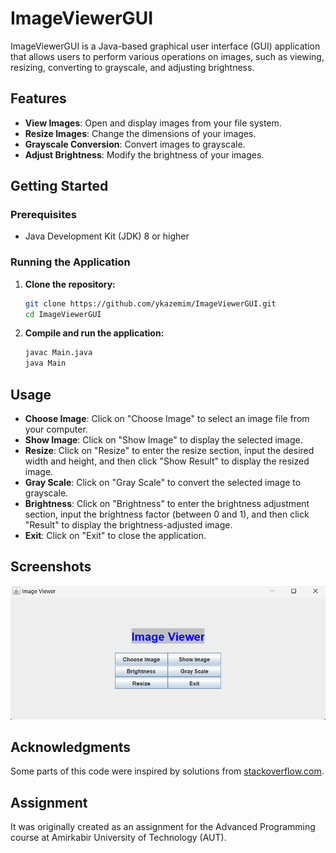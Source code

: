 # ImageViewerGUI

ImageViewerGUI is a Java-based graphical user interface (GUI) application that allows users to perform various operations on images, such as viewing, resizing, converting to grayscale, and adjusting brightness.

## Features

- **View Images**: Open and display images from your file system.
- **Resize Images**: Change the dimensions of your images.
- **Grayscale Conversion**: Convert images to grayscale.
- **Adjust Brightness**: Modify the brightness of your images.

## Getting Started

### Prerequisites

- Java Development Kit (JDK) 8 or higher

### Running the Application

1. **Clone the repository:**

    ```sh
    git clone https://github.com/ykazemim/ImageViewerGUI.git
    cd ImageViewerGUI
    ```

2. **Compile and run the application:**

    ```sh
    javac Main.java
    java Main
    ```

## Usage

- **Choose Image**: Click on "Choose Image" to select an image file from your computer.
- **Show Image**: Click on "Show Image" to display the selected image.
- **Resize**: Click on "Resize" to enter the resize section, input the desired width and height, and then click "Show Result" to display the resized image.
- **Gray Scale**: Click on "Gray Scale" to convert the selected image to grayscale.
- **Brightness**: Click on "Brightness" to enter the brightness adjustment section, input the brightness factor (between 0 and 1), and then click "Result" to display the brightness-adjusted image.
- **Exit**: Click on "Exit" to close the application.

## Screenshots

![Main Interface](screenshots/main_interface.png)

## Acknowledgments

Some parts of this code were inspired by solutions from [stackoverflow.com](https://stackoverflow.com).

## Assignment

It was originally created as an assignment for the Advanced Programming course at Amirkabir University of Technology (AUT).
